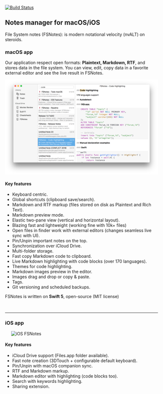 [![Build Status](https://travis-ci.com/glushchenko/fsnotes.svg?branch=master)](https://travis-ci.com/glushchenko/fsnotes)

## Notes manager for macOS/iOS

File System notes (FSNotes): is modern notational velocity (nvALT) on steroids. 

### macOS app

Our application respect open formats: **Plaintext, Markdown, RTF**, and stores data in the file system. You can view, edit, copy data in a favorite external editor and see the live result in FSNotes. 

<img src="https://raw.githubusercontent.com/glushchenko/fsnotes/master/code.png" alt="macOS FSNotes" style="max-width:100%;">

#### Key features

- Keyboard centric.
- Global shortcuts (clipboard save/search).
- Markdown and RTF markup (files stored on disk as Plaintext and Rich Text).
- Markdown preview mode.
- Elastic two-pane view (vertical and horizontal layout).
- Blazing fast and lightweight (working fine with 10k+ files)
- Open files in finder work with external editors (changes seamless live sync with UI).
- Pin/Unpin important notes on the top.
- Synchronization over iCloud Drive.
- Multi-folder storage.
- Fast copy Markdown code to clipboard.
- Live Markdown highlighting with code blocks (over 170 languages).
- Themes for code highlighting.
- Markdown images preview in the editor.
- Images drag and drop or copy & paste.
- Tags.
- Git versioning and scheduled backups.

FSNotes is written on **Swift 5**, open-source (MIT license)

<a href="https://itunes.apple.com/app/fsnotes/id1277179284">
	<img src="https://fsnot.es/img/badge-download-on-the-mac-app-store.svg" alt="">
</a> 

---

### iOS app

<img src="https://f001.backblazeb2.com/file/og-files/ios.png" alt="iOS FSNotes" style="max-width:100%; margin: 0 0 0 20px;"/>

#### Key features

- iCloud Drive support (Files.app folder available).
- Fast note creation (3DTouch + configurable default keyboard).
- Pin/Unpin with macOS companion sync.
- RTF and Markdown markup.
- Markdown editor with highlighting (code blocks too).
- Search with keywords highlighting.
- Sharing extension.

<a href="https://itunes.apple.com/app/fsnotes-manager/id1346501102">
	<img src="https://fsnot.es/img/badge-download-on-the-app-store.svg" alt="">
</a> 
